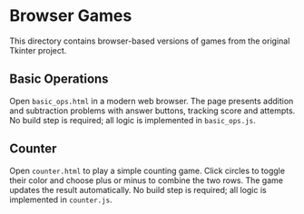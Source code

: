 # Browser Games

This directory contains browser-based versions of games from the original Tkinter project.

## Basic Operations
Open `basic_ops.html` in a modern web browser. The page presents addition and subtraction problems with answer buttons, tracking score and attempts. No build step is required; all logic is implemented in `basic_ops.js`.

## Counter
Open `counter.html` to play a simple counting game. Click circles to toggle their color and choose plus or minus to combine the two rows. The game updates the result automatically. No build step is required; all logic is implemented in `counter.js`.
